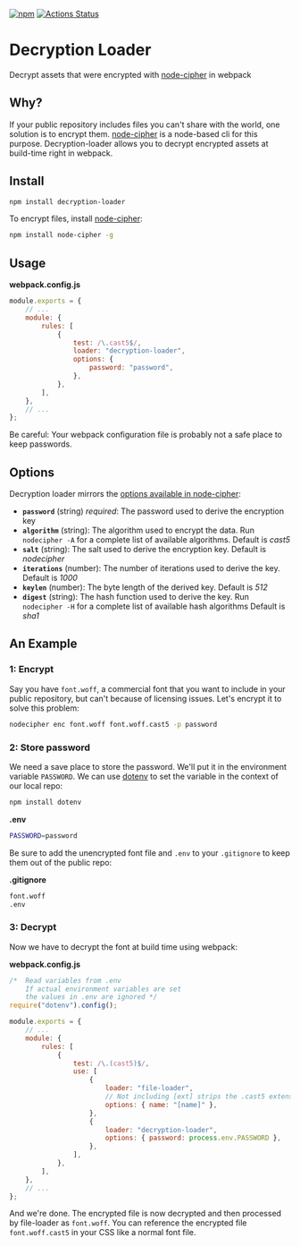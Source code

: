 [![npm][npm]][npm-url]
[![Actions Status](https://github.com/Ansimorph/decryption-loader/workflows/Node%20CI/badge.svg)](https://github.com/Ansimorph/decryption-loader/actions)

# Decryption Loader

Decrypt assets that were encrypted with [node-cipher][node-cipher-url] in webpack

## Why?

If your public repository includes files you can't share with the world, one solution is to encrypt them. [node-cipher][node-cipher-url] is a node-based cli for this purpose. Decryption-loader allows you to decrypt encrypted assets at build-time right in webpack.

## Install

```bash
npm install decryption-loader
```

To encrypt files, install [node-cipher][node-cipher-url]:

```bash
npm install node-cipher -g
```

## Usage

**webpack.config.js**

```js
module.exports = {
    // ...
    module: {
        rules: [
            {
                test: /\.cast5$/,
                loader: "decryption-loader",
                options: {
                    password: "password",
                },
            },
        ],
    },
    // ...
};
```

Be careful: Your webpack configuration file is probably not a safe place to keep passwords.

## Options

Decryption loader mirrors the [options available in node-cipher](https://github.com/nathanbuchar/node-cipher/blob/master/docs/using-the-node-js-api.md#options):

-   **`password`** (string) _required_: The password used to derive the encryption key
-   **`algorithm`** (string): The algorithm used to encrypt the data. Run `nodecipher -A` for a complete list of available algorithms. Default is _cast5_
-   **`salt`** (string): The salt used to derive the encryption key. Default is _nodecipher_
-   **`iterations`** (number): The number of iterations used to derive the key. Default is _1000_
-   **`keylen`** (number): The byte length of the derived key. Default is _512_
-   **`digest`** (string): The hash function used to derive the key. Run `nodecipher -H` for a complete list of available hash algorithms Default is _sha1_

## An Example

### 1: Encrypt

Say you have `font.woff`, a commercial font that you want to include in your public repository, but can't because of licensing issues. Let's encrypt it to solve this problem:

```bash
nodecipher enc font.woff font.woff.cast5 -p password
```

### 2: Store password

We need a save place to store the password. We'll put it in the environment variable `PASSWORD`. We can use [dotenv](https://www.npmjs.com/package/dotenv) to set the variable in the context of our local repo:

```bash
npm install dotenv
```

**.env**

```bash
PASSWORD=password
```

Be sure to add the unencrypted font file and `.env` to your `.gitignore` to keep them out of the public repo:

**.gitignore**

```bash
font.woff
.env
```

### 3: Decrypt

Now we have to decrypt the font at build time using webpack:

**webpack.config.js**

```js
/*  Read variables from .env
    If actual environment variables are set
    the values in .env are ignored */
require("dotenv").config();

module.exports = {
    // ...
    module: {
        rules: [
            {
                test: /\.(cast5)$/,
                use: [
                    {
                        loader: "file-loader",
                        // Not including [ext] strips the .cast5 extension from the filename
                        options: { name: "[name]" },
                    },
                    {
                        loader: "decryption-loader",
                        options: { password: process.env.PASSWORD },
                    },
                ],
            },
        ],
    },
    // ...
};
```

And we're done. The encrypted file is now decrypted and then processed by file-loader as `font.woff`. You can reference the encrypted file `font.woff.cast5` in your CSS like a normal font file.

[npm]: https://img.shields.io/npm/v/decryption-loader.svg
[npm-url]: https://npmjs.com/package/decryption-loader
[node-cipher-url]: https://www.npmjs.com/package/node-cipher
